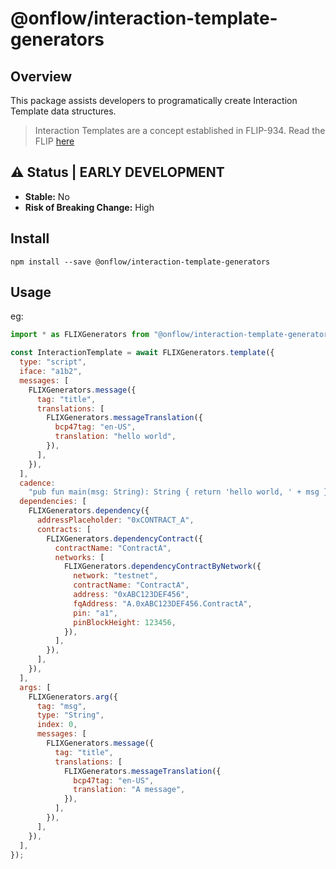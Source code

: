 # @onflow/interaction-template-generators

## Overview

This package assists developers to programatically create Interaction Template data structures. 

> Interaction Templates are a concept established in FLIP-934. Read the FLIP [here](https://github.com/onflow/flips/blob/main/flips/20220503-interaction-templates.md)

## ⚠️ Status | EARLY DEVELOPMENT

- **Stable:** No
- **Risk of Breaking Change:** High

## Install

```
npm install --save @onflow/interaction-template-generators
```

## Usage

eg:
```javascript
import * as FLIXGenerators from "@onflow/interaction-template-generators"

const InteractionTemplate = await FLIXGenerators.template({
  type: "script",
  iface: "a1b2",
  messages: [
    FLIXGenerators.message({
      tag: "title",
      translations: [
        FLIXGenerators.messageTranslation({
          bcp47tag: "en-US",
          translation: "hello world",
        }),
      ],
    }),
  ],
  cadence:
    "pub fun main(msg: String): String { return 'hello world, ' + msg }",
  dependencies: [
    FLIXGenerators.dependency({
      addressPlaceholder: "0xCONTRACT_A",
      contracts: [
        FLIXGenerators.dependencyContract({
          contractName: "ContractA",
          networks: [
            FLIXGenerators.dependencyContractByNetwork({
              network: "testnet",
              contractName: "ContractA",
              address: "0xABC123DEF456",
              fqAddress: "A.0xABC123DEF456.ContractA",
              pin: "a1",
              pinBlockHeight: 123456,
            }),
          ],
        }),
      ],
    }),
  ],
  args: [
    FLIXGenerators.arg({
      tag: "msg",
      type: "String",
      index: 0,
      messages: [
        FLIXGenerators.message({
          tag: "title",
          translations: [
            FLIXGenerators.messageTranslation({
              bcp47tag: "en-US",
              translation: "A message",
            }),
          ],
        }),
      ],
    }),
  ],
});
```
